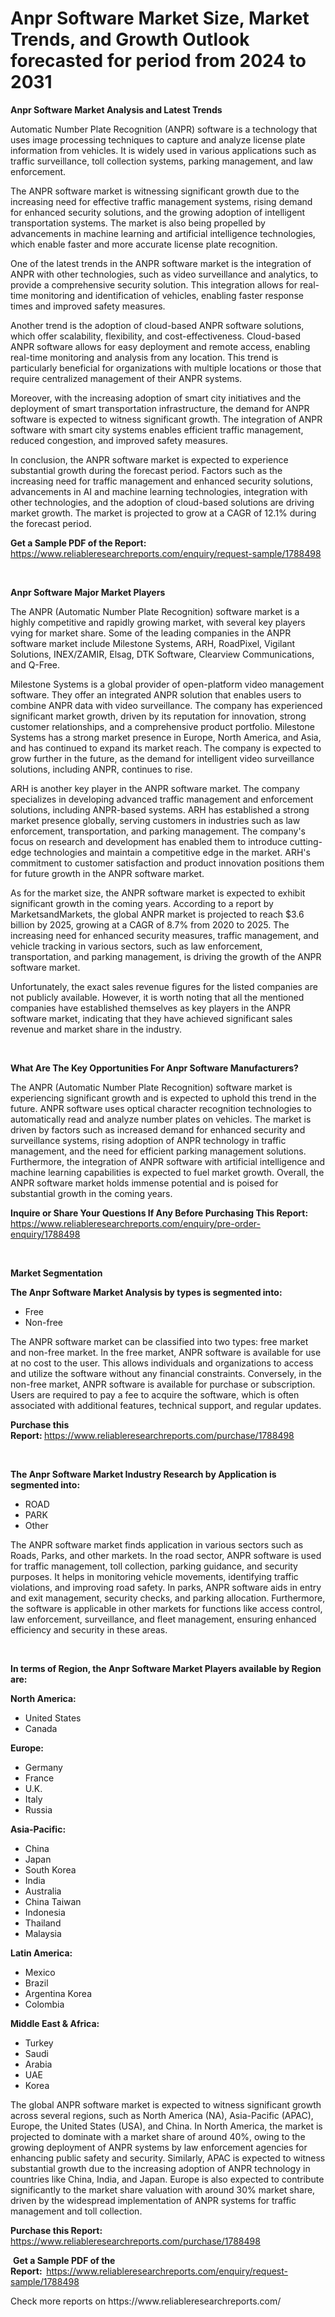 <p><h1>Anpr Software Market Size, Market Trends, and Growth Outlook forecasted for period from 2024 to 2031</h1></p><p><strong>Anpr Software Market Analysis and Latest Trends</strong></p>
<p><p>Automatic Number Plate Recognition (ANPR) software is a technology that uses image processing techniques to capture and analyze license plate information from vehicles. It is widely used in various applications such as traffic surveillance, toll collection systems, parking management, and law enforcement.</p><p>The ANPR software market is witnessing significant growth due to the increasing need for effective traffic management systems, rising demand for enhanced security solutions, and the growing adoption of intelligent transportation systems. The market is also being propelled by advancements in machine learning and artificial intelligence technologies, which enable faster and more accurate license plate recognition.</p><p>One of the latest trends in the ANPR software market is the integration of ANPR with other technologies, such as video surveillance and analytics, to provide a comprehensive security solution. This integration allows for real-time monitoring and identification of vehicles, enabling faster response times and improved safety measures.</p><p>Another trend is the adoption of cloud-based ANPR software solutions, which offer scalability, flexibility, and cost-effectiveness. Cloud-based ANPR software allows for easy deployment and remote access, enabling real-time monitoring and analysis from any location. This trend is particularly beneficial for organizations with multiple locations or those that require centralized management of their ANPR systems.</p><p>Moreover, with the increasing adoption of smart city initiatives and the deployment of smart transportation infrastructure, the demand for ANPR software is expected to witness significant growth. The integration of ANPR software with smart city systems enables efficient traffic management, reduced congestion, and improved safety measures.</p><p>In conclusion, the ANPR software market is expected to experience substantial growth during the forecast period. Factors such as the increasing need for traffic management and enhanced security solutions, advancements in AI and machine learning technologies, integration with other technologies, and the adoption of cloud-based solutions are driving market growth. The market is projected to grow at a CAGR of 12.1% during the forecast period.</p></p>
<p><strong>Get a Sample PDF of the Report:&nbsp;</strong> <a href="https://www.reliableresearchreports.com/enquiry/request-sample/1788498">https://www.reliableresearchreports.com/enquiry/request-sample/1788498</a></p>
<p>&nbsp;</p>
<p><strong>Anpr Software Major Market Players</strong></p>
<p><p>The ANPR (Automatic Number Plate Recognition) software market is a highly competitive and rapidly growing market, with several key players vying for market share. Some of the leading companies in the ANPR software market include Milestone Systems, ARH, RoadPixel, Vigilant Solutions, INEX/ZAMIR, Elsag, DTK Software, Clearview Communications, and Q-Free.</p><p>Milestone Systems is a global provider of open-platform video management software. They offer an integrated ANPR solution that enables users to combine ANPR data with video surveillance. The company has experienced significant market growth, driven by its reputation for innovation, strong customer relationships, and a comprehensive product portfolio. Milestone Systems has a strong market presence in Europe, North America, and Asia, and has continued to expand its market reach. The company is expected to grow further in the future, as the demand for intelligent video surveillance solutions, including ANPR, continues to rise.</p><p>ARH is another key player in the ANPR software market. The company specializes in developing advanced traffic management and enforcement solutions, including ANPR-based systems. ARH has established a strong market presence globally, serving customers in industries such as law enforcement, transportation, and parking management. The company's focus on research and development has enabled them to introduce cutting-edge technologies and maintain a competitive edge in the market. ARH's commitment to customer satisfaction and product innovation positions them for future growth in the ANPR software market.</p><p>As for the market size, the ANPR software market is expected to exhibit significant growth in the coming years. According to a report by MarketsandMarkets, the global ANPR market is projected to reach $3.6 billion by 2025, growing at a CAGR of 8.7% from 2020 to 2025. The increasing need for enhanced security measures, traffic management, and vehicle tracking in various sectors, such as law enforcement, transportation, and parking management, is driving the growth of the ANPR software market.</p><p>Unfortunately, the exact sales revenue figures for the listed companies are not publicly available. However, it is worth noting that all the mentioned companies have established themselves as key players in the ANPR software market, indicating that they have achieved significant sales revenue and market share in the industry.</p></p>
<p>&nbsp;</p>
<p><strong>What Are The Key Opportunities For Anpr Software Manufacturers?</strong></p>
<p><p>The ANPR (Automatic Number Plate Recognition) software market is experiencing significant growth and is expected to uphold this trend in the future. ANPR software uses optical character recognition technologies to automatically read and analyze number plates on vehicles. The market is driven by factors such as increased demand for enhanced security and surveillance systems, rising adoption of ANPR technology in traffic management, and the need for efficient parking management solutions. Furthermore, the integration of ANPR software with artificial intelligence and machine learning capabilities is expected to fuel market growth. Overall, the ANPR software market holds immense potential and is poised for substantial growth in the coming years.</p></p>
<p><strong>Inquire or Share Your Questions If Any Before Purchasing This Report:</strong> <a href="https://www.reliableresearchreports.com/enquiry/pre-order-enquiry/1788498">https://www.reliableresearchreports.com/enquiry/pre-order-enquiry/1788498</a></p>
<p>&nbsp;</p>
<p><strong>Market Segmentation</strong></p>
<p><strong>The Anpr Software Market Analysis by types is segmented into:</strong></p>
<p><ul><li>Free</li><li>Non-free</li></ul></p>
<p><p>The ANPR software market can be classified into two types: free market and non-free market. In the free market, ANPR software is available for use at no cost to the user. This allows individuals and organizations to access and utilize the software without any financial constraints. Conversely, in the non-free market, ANPR software is available for purchase or subscription. Users are required to pay a fee to acquire the software, which is often associated with additional features, technical support, and regular updates.</p></p>
<p><strong>Purchase this Report:&nbsp;</strong><a href="https://www.reliableresearchreports.com/purchase/1788498">https://www.reliableresearchreports.com/purchase/1788498</a></p>
<p>&nbsp;</p>
<p><strong>The Anpr Software Market Industry Research by Application is segmented into:</strong></p>
<p><ul><li>ROAD</li><li>PARK</li><li>Other</li></ul></p>
<p><p>The ANPR software market finds application in various sectors such as Roads, Parks, and other markets. In the road sector, ANPR software is used for traffic management, toll collection, parking guidance, and security purposes. It helps in monitoring vehicle movements, identifying traffic violations, and improving road safety. In parks, ANPR software aids in entry and exit management, security checks, and parking allocation. Furthermore, the software is applicable in other markets for functions like access control, law enforcement, surveillance, and fleet management, ensuring enhanced efficiency and security in these areas.</p></p>
<p>&nbsp;</p>
<p><strong>In terms of Region, the Anpr Software Market Players available by Region are:</strong></p>
<p>
    <p> <strong> North America: </strong>
        <ul>
            <li>United States</li>
            <li>Canada</li>
        </ul>
        </p> 
    <p> <strong> Europe: </strong>
        <ul>
            <li>Germany</li>
            <li>France</li>
            <li>U.K.</li>
            <li>Italy</li>
            <li>Russia</li>
        </ul>
        </p> 
    <p> <strong> Asia-Pacific: </strong>
        <ul>
            <li>China</li>
            <li>Japan</li>
            <li>South Korea</li>
            <li>India</li>
            <li>Australia</li>
            <li>China Taiwan</li>
            <li>Indonesia</li>
            <li>Thailand</li>
            <li>Malaysia</li>
        </ul>
        </p> 
    <p> <strong> Latin America: </strong>
        <ul>
            <li>Mexico</li>
            <li>Brazil</li>
            <li>Argentina Korea</li>
            <li>Colombia</li>
        </ul>
        </p> 
    <p> <strong> Middle East & Africa: </strong>
        <ul>
            <li>Turkey</li>
            <li>Saudi</li>
            <li>Arabia</li>
            <li>UAE</li>
            <li>Korea</li>
        </ul>
    </p>
    </p>
<p><p>The global ANPR software market is expected to witness significant growth across several regions, such as North America (NA), Asia-Pacific (APAC), Europe, the United States (USA), and China. In North America, the market is projected to dominate with a market share of around 40%, owing to the growing deployment of ANPR systems by law enforcement agencies for enhancing public safety and security. Similarly, APAC is expected to witness substantial growth due to the increasing adoption of ANPR technology in countries like China, India, and Japan. Europe is also expected to contribute significantly to the market share valuation with around 30% market share, driven by the widespread implementation of ANPR systems for traffic management and toll collection.</p></p>
<p><strong>Purchase this Report: </strong><a href="https://www.reliableresearchreports.com/purchase/1788498">https://www.reliableresearchreports.com/purchase/1788498</a></p>
<p>&nbsp;<strong>Get a Sample PDF of the Report:&nbsp;&nbsp;</strong><a href="https://www.reliableresearchreports.com/enquiry/request-sample/1788498">https://www.reliableresearchreports.com/enquiry/request-sample/1788498</a></p>
<p><strong></strong></p>
<p>Check more reports on https://www.reliableresearchreports.com/</p>